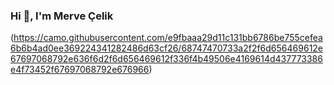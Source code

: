 ### Hi 👋, I'm Merve Çelik

(https://camo.githubusercontent.com/e9fbaaa29d11c131bb6786be755cefea6b6b4ad0ee369224341282486d63cf26/68747470733a2f2f6d656469612e67697068792e636f6d2f6d656469612f336f4b49506e4169614d437773386e4f73452f67697068792e676966)
